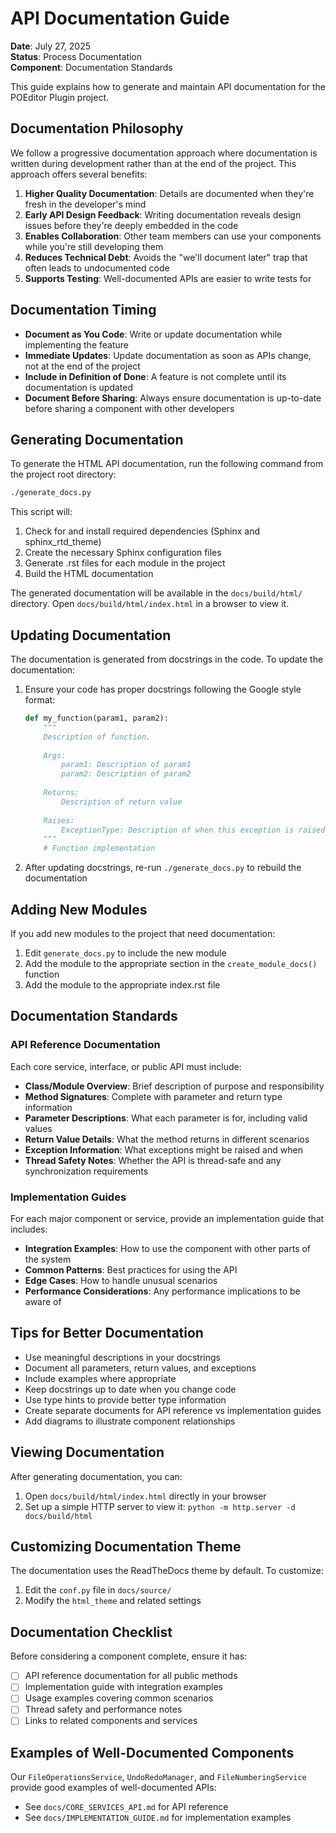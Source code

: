 # API Documentation Guide

**Date**: July 27, 2025  
**Status**: Process Documentation  
**Component**: Documentation Standards

This guide explains how to generate and maintain API documentation for the POEditor Plugin project.

## Documentation Philosophy

We follow a progressive documentation approach where documentation is written during development rather than at the end of the project. This approach offers several benefits:

1. **Higher Quality Documentation**: Details are documented when they're fresh in the developer's mind
2. **Early API Design Feedback**: Writing documentation reveals design issues before they're deeply embedded in the code
3. **Enables Collaboration**: Other team members can use your components while you're still developing them
4. **Reduces Technical Debt**: Avoids the "we'll document later" trap that often leads to undocumented code
5. **Supports Testing**: Well-documented APIs are easier to write tests for

## Documentation Timing

- **Document as You Code**: Write or update documentation while implementing the feature
- **Immediate Updates**: Update documentation as soon as APIs change, not at the end of the project
- **Include in Definition of Done**: A feature is not complete until its documentation is updated
- **Document Before Sharing**: Always ensure documentation is up-to-date before sharing a component with other developers

## Generating Documentation

To generate the HTML API documentation, run the following command from the project root directory:

```bash
./generate_docs.py
```

This script will:
1. Check for and install required dependencies (Sphinx and sphinx_rtd_theme)
2. Create the necessary Sphinx configuration files
3. Generate .rst files for each module in the project
4. Build the HTML documentation

The generated documentation will be available in the `docs/build/html/` directory. Open `docs/build/html/index.html` in a browser to view it.

## Updating Documentation

The documentation is generated from docstrings in the code. To update the documentation:

1. Ensure your code has proper docstrings following the Google style format:
   ```python
   def my_function(param1, param2):
       """
       Description of function.
       
       Args:
           param1: Description of param1
           param2: Description of param2
           
       Returns:
           Description of return value
           
       Raises:
           ExceptionType: Description of when this exception is raised
       """
       # Function implementation
   ```

2. After updating docstrings, re-run `./generate_docs.py` to rebuild the documentation

## Adding New Modules

If you add new modules to the project that need documentation:

1. Edit `generate_docs.py` to include the new module
2. Add the module to the appropriate section in the `create_module_docs()` function
3. Add the module to the appropriate index.rst file

## Documentation Standards

### API Reference Documentation

Each core service, interface, or public API must include:

- **Class/Module Overview**: Brief description of purpose and responsibility
- **Method Signatures**: Complete with parameter and return type information
- **Parameter Descriptions**: What each parameter is for, including valid values
- **Return Value Details**: What the method returns in different scenarios
- **Exception Information**: What exceptions might be raised and when
- **Thread Safety Notes**: Whether the API is thread-safe and any synchronization requirements

### Implementation Guides

For each major component or service, provide an implementation guide that includes:

- **Integration Examples**: How to use the component with other parts of the system
- **Common Patterns**: Best practices for using the API
- **Edge Cases**: How to handle unusual scenarios
- **Performance Considerations**: Any performance implications to be aware of

## Tips for Better Documentation

- Use meaningful descriptions in your docstrings
- Document all parameters, return values, and exceptions
- Include examples where appropriate
- Keep docstrings up to date when you change code
- Use type hints to provide better type information
- Create separate documents for API reference vs implementation guides
- Add diagrams to illustrate component relationships

## Viewing Documentation

After generating documentation, you can:

1. Open `docs/build/html/index.html` directly in your browser
2. Set up a simple HTTP server to view it: `python -m http.server -d docs/build/html`

## Customizing Documentation Theme

The documentation uses the ReadTheDocs theme by default. To customize:

1. Edit the `conf.py` file in `docs/source/`
2. Modify the `html_theme` and related settings

## Documentation Checklist

Before considering a component complete, ensure it has:

- [ ] API reference documentation for all public methods
- [ ] Implementation guide with integration examples
- [ ] Usage examples covering common scenarios
- [ ] Thread safety and performance notes
- [ ] Links to related components and services

## Examples of Well-Documented Components

Our `FileOperationsService`, `UndoRedoManager`, and `FileNumberingService` provide good examples of well-documented APIs:

- See `docs/CORE_SERVICES_API.md` for API reference
- See `docs/IMPLEMENTATION_GUIDE.md` for implementation examples
